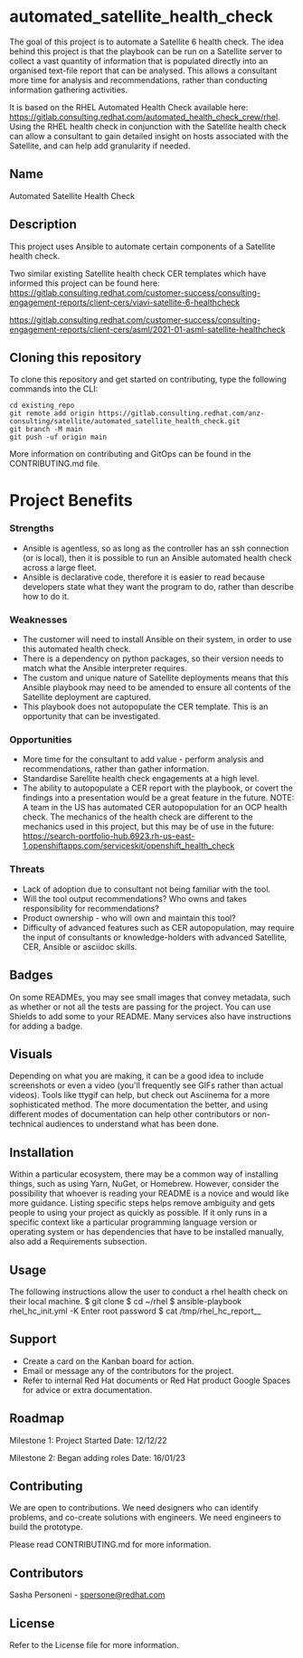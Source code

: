 # automated_satellite_health_check

The goal of this project is to automate a Satellite 6 health check. The idea behind this project is that the playbook can be run on a Satellite server to collect a vast quantity of information that is populated directly into an organised text-file report that can be analysed. This allows a consultant more time for analysis and recommendations, rather than conducting information gathering activities. 

It is based on the RHEL Automated Health Check available here: https://gitlab.consulting.redhat.com/automated_health_check_crew/rhel. Using the RHEL health check in conjunction with the Satellite health check can allow a consultant to gain detailed insight on hosts associated with the Satellite, and can help add granularity if needed.

## Name
Automated Satellite Health Check

## Description
This project uses Ansible to automate certain components of a Satellite health check.

Two similar existing Satellite health check CER templates which have informed this project can be found here:
https://gitlab.consulting.redhat.com/customer-success/consulting-engagement-reports/client-cers/viavi-satellite-6-healthcheck

https://gitlab.consulting.redhat.com/customer-success/consulting-engagement-reports/client-cers/asml/2021-01-asml-satellite-healthcheck


## Cloning this repository
To clone this repository and get started on contributing, type the following commands into the CLI:
```
cd existing_repo
git remote add origin https://gitlab.consulting.redhat.com/anz-consulting/satellite/automated_satellite_health_check.git
git branch -M main
git push -uf origin main
```
More information on contributing and GitOps can be found in the CONTRIBUTING.md file.

# Project Benefits
### Strengths
- Ansible is agentless, so as long as the controller has an ssh connection (or is local), then it is possible to run an Ansible automated health check across a large fleet.
- Ansible is declarative code, therefore it is easier to read because developers state what they want the program to do, rather than describe how to do it.

### Weaknesses
- The customer will need to install Ansible on their system, in order to use this automated health check.
- There is a dependency on python packages, so their version needs to match what the Ansible interpreter requires.
- The custom and unique nature of Satellite deployments means that this Ansible playbook may need to be amended to ensure all contents of the Satellite deployment are captured.
- This playbook does not autopopulate the CER template. This is an opportunity that can be investigated.

### Opportunities
- More time for the consultant to add value - perform analysis and recommendations, rather than gather information.
- Standardise Sarellite health check engagements at a high level.
- The ability to autopopulate a CER report with the playbook, or covert the findings into a presentation would be a great feature in the future. NOTE: A team in the US has automated CER autopopulation for an OCP health check. The mechanics of the health check are different to the mechanics used in this project, but this may be of use in the future:
https://search-portfolio-hub.6923.rh-us-east-1.openshiftapps.com/serviceskit/openshift_health_check

### Threats
- Lack of adoption due to consultant not being familiar with the tool.
- Will the tool output recommendations? Who owns and takes responsibility for recommendations?
- Product ownership - who will own and maintain this tool?
- Difficulty of advanced features such as CER autopopulation, may require the input of consultants or knowledge-holders with advanced Satellite, CER, Ansible or asciidoc skills.

## Badges
On some READMEs, you may see small images that convey metadata, such as whether or not all the tests are passing for the project. You can use Shields to add some to your README. Many services also have instructions for adding a badge.

## Visuals
Depending on what you are making, it can be a good idea to include screenshots or even a video (you'll frequently see GIFs rather than actual videos). Tools like ttygif can help, but check out Asciinema for a more sophisticated method. The more documentation the better, and using different modes of documentation can help other contributors or non-technical audiences to understand what has been done.

## Installation
Within a particular ecosystem, there may be a common way of installing things, such as using Yarn, NuGet, or Homebrew. However, consider the possibility that whoever is reading your README is a novice and would like more guidance. Listing specific steps helps remove ambiguity and gets people to using your project as quickly as possible. If it only runs in a specific context like a particular programming language version or operating system or has dependencies that have to be installed manually, also add a Requirements subsection.

## Usage
The following instructions allow the user to conduct a rhel health check on their local machine.
$ git clone <url>
$ cd ~/rhel
$ ansible-playbook rhel_hc_init.yml -K
Enter root password
$ cat /tmp/rhel_hc_report_<time>_<date>

## Support
- Create a card on the Kanban board for action.
- Email or message any of the contributors for the project.
- Refer to internal Red Hat documents or Red Hat product Google Spaces for advice or extra documentation.

## Roadmap
Milestone 1: Project Started
Date: 12/12/22

Milestone 2: Began adding roles
Date: 16/01/23

## Contributing
We are open to contributions. 
We need designers who can identify problems, and co-create solutions with engineers. We need engineers to build the prototype.

Please read CONTRIBUTING.md for more information.

## Contributors
Sasha Personeni - spersone@redhat.com

## License
Refer to the License file for more information.
